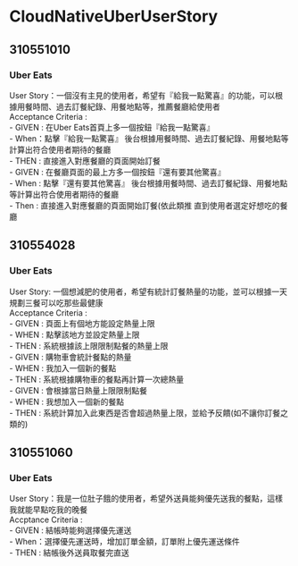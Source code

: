 # CloudNativeUberUserStory

## 310551010
### Uber Eats
User Story：一個沒有主見的使用者，希望有『給我一點驚喜』的功能，可以根據用餐時間、過去訂餐紀錄、用餐地點等，推薦餐廳給使用者  
Acceptance Criteria :  
    - GIVEN : 在Uber Eats首頁上多一個按鈕『給我一點驚喜』  
    - When：點擊『給我一點驚喜』 後台根據用餐時間、過去訂餐紀錄、用餐地點等計算出符合使用者期待的餐廳  
    - THEN : 直接進入對應餐廳的頁面開始訂餐  
    - GIVEN : 在餐廳頁面的最上方多一個按鈕『還有要其他驚喜』  
    - When : 點擊『還有要其他驚喜』 後台根據用餐時間、過去訂餐紀錄、用餐地點等計算出符合使用者期待的餐廳  
    - Then : 直接進入對應餐廳的頁面開始訂餐(依此類推 直到使用者選定好想吃的餐廳  

## 310554028  
### Uber Eats  
User Story: 一個想減肥的使用者，希望有統計訂餐熱量的功能，並可以根據一天規劃三餐可以吃那些最健康  
Acceptance Criteria :  
    - GIVEN : 頁面上有個地方能設定熱量上限  
    - WHEN  : 點擊該地方並設定熱量上限  
    - THEN  : 系統根據該上限限制點餐的熱量上限  
    - GIVEN : 購物車會統計餐點的熱量  
    - WHEN  : 我加入一個新的餐點  
    - THEN  : 系統根據購物車的餐點再計算一次總熱量  
    - GIVEN : 會根據當日熱量上限限制點餐  
    - WHEN  : 我想加入一個新的餐點  
    - THEN  : 系統計算加入此東西是否會超過熱量上限，並給予反饋(如不讓你訂餐之類的)  

## 310551060
### Uber Eats  
User Story：我是一位肚子餓的使用者，希望外送員能夠優先送我的餐點，這樣我就能早點吃我的晚餐  
Accptance Criteria :  
    - GIVEN : 結帳時能夠選擇優先運送  
    - When：選擇優先運送時，增加訂單金額，訂單附上優先運送條件  
    - THEN : 結帳後外送員取餐完直送
